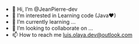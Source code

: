 - 👋 Hi, I’m @JeanPierre-dev
- 👀 I’m interested in Learning code (Java❤)
- 🌱 I’m currently learning ...
- 💞️ I’m looking to collaborate on ...
- 📫 How to reach me luis.olaya.dev@outlook.com

